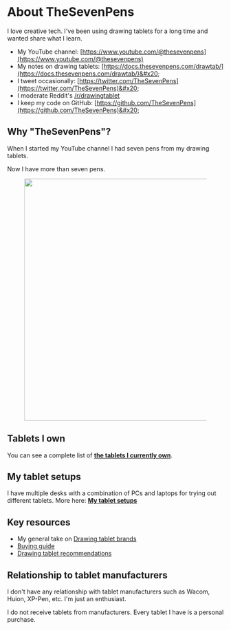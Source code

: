 # About TheSevenPens

I love creative tech. I've been using drawing tablets for a long time and wanted share what I learn.&#x20;

* My YouTube channel: [https://www.youtube.com/@thesevenpens](https://www.youtube.com/@thesevenpens) &#x20;
* My notes on drawing tablets: [https://docs.thesevenpens.com/drawtab/](https://docs.thesevenpens.com/drawtab/)&#x20;
* I tweet occasionally: [https://twitter.com/TheSevenPens](https://twitter.com/TheSevenPens)&#x20;
* I moderate Reddit's [/r/drawingtablet](https://www.reddit.com/r/drawingtablet/)&#x20;
* I keep my code on GitHub: [https://github.com/TheSevenPens](https://github.com/TheSevenPens)&#x20;

## Why "TheSevenPens"?

When I started my YouTube channel I had seven pens from my drawing tablets.

Now I have more than seven pens.

<figure><img src="../.gitbook/assets/7P_pen_collectrion_2023_06_03.jpg" alt="" width="563"><figcaption></figcaption></figure>

## Tablets I own

You can see a complete list of [**the tablets I currently own**](my-tablets.md).

## **My tablet setups**

I have multiple desks with a combination of PCs and laptops for trying out different tablets. More here: [**My tablet setups**](my-tablet-setups.md)&#x20;

## **Key resources**

* My general take on [Drawing tablet brands](../drawing-tablet-brands.md) &#x20;
* [Buying guide](../buying-a-drawing-tablet/)&#x20;
* [Drawing tablet recommendations](../buying-a-drawing-tablet/recommendations/) &#x20;

## **Relationship to tablet manufacturers**

I don't have any relationship with tablet manufacturers such as Wacom, Huion, XP-Pen, etc. I'm just an enthusiast.

I do not receive tablets from manufacturers. Every tablet I have is a personal purchase.

&#x20;&#x20;



